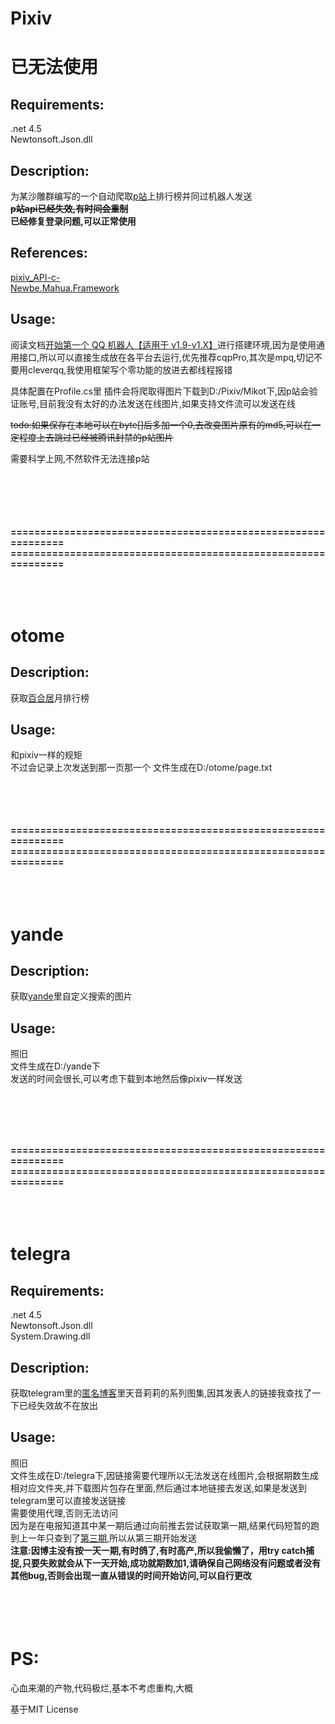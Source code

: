 # Pixiv 
# 已无法使用

## Requirements:    
  .net 4.5 <br>
  Newtonsoft.Json.dll
## Description:
为某沙雕群编写的一个自动爬取[p站](https://www.pixiv.net/)上排行榜并同过机器人发送
<br>
~~**p站api已经失效,有时间会重制**~~<br>
**已经修复登录问题,可以正常使用**
## References:

[pixiv_API-c-](https://github.com/xingoxu/pixiv_API-c-)  
[Newbe.Mahua.Framework](https://github.com/Newbe36524/Newbe.Mahua.Framework)

## Usage:
阅读文档[开始第一个 QQ 机器人【适用于 v1.9-v1.X】](http://www.newbe.pro/2018/06/10/Newbe.Mahua/Begin-First-Plugin-With-Mahua-In-v1.9/)进行搭建环境,因为是使用通用接口,所以可以直接生成放在各平台去运行,优先推荐cqpPro,其次是mpq,切记不要用cleverqq,我使用框架写个零功能的放进去都线程报错

具体配置在Profile.cs里
插件会将爬取得图片下载到D:/Pixiv/Mikot下,因p站会验证账号,目前我没有太好的办法发送在线图片,如果支持文件流可以发送在线

~~todo:如果保存在本地可以在byte[]后多加一个0,去改变图片原有的md5,可以在一定程度上去跳过已经被腾讯封禁的p站图片~~

需要科学上网,不然软件无法连接p站


<br><br><br><br><br>
**==============================================================**
**==============================================================**
<br><br><br><br>


# otome

## Description:
获取[百合居](http://otome.me/)月排行榜

## Usage:
和pixiv一样的规矩<br>不过会记录上次发送到那一页那一个 文件生成在D:/otome/page.txt



<br><br><br><br>
**==============================================================**
**==============================================================**
<br><br><br><br>

# yande

## Description: 
获取[yande](https://yande.re/post)里自定义搜索的图片

## Usage:
照旧<br>文件生成在D:/yande下<br>发送的时间会很长,可以考虑下载到本地然后像pixiv一样发送


<br><br><br><br>

**==============================================================**
**==============================================================**
<br><br><br><br>

# telegra
## Requirements:    
  .net 4.5 <br>
  Newtonsoft.Json.dll<br>
  System.Drawing.dll
 ## Description:
  获取telegram里的[匿名博客](https://telegra.ph)里天音莉莉的系列图集,因其发表人的链接我查找了一下已经失效故不在放出
  ## Usage:
   照旧<br>文件生成在D:/telegra下,因链接需要代理所以无法发送在线图片,会根据期数生成相对应文件夹,并下载图片包存在里面,然后通过本地链接去发送,如果是发送到telegram里可以直接发送链接<br>需要使用代理,否则无法访问<br>因为是在电报知道其中某一期后通过向前推去尝试获取第一期,结果代码短暂的跑到上一年只查到了[第三期](https://telegra.ph/%E6%B6%A9%E5%9B%BEtime-No3-08-29),所以从第三期开始发送<br>**注意:因博主没有按一天一期,有时鸽了,有时高产,所以我偷懒了，用try catch捕捉,只要失败就会从下一天开始,成功就期数加1,请确保自己网络没有问题或者没有其他bug,否则会出现一直从错误的时间开始访问,可以自行更改**
   <br><br><br><br><br>
   
# PS:

  心血来潮的产物,代码极烂,基本不考虑重构,大概
  
  基于MIT License

